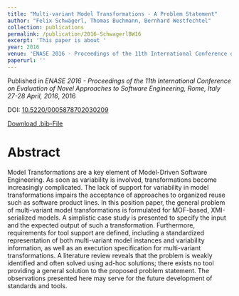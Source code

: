 ```yaml
---
title: "Multi-variant Model Transformations - A Problem Statement"
author: "Felix Schwägerl, Thomas Buchmann, Bernhard Westfechtel"
collection: publications
permalink: /publication/2016-SchwagerlBW16
excerpt: 'This paper is about '
year: 2016
venue: 'ENASE 2016 - Proceedings of the 11th International Conference on Evaluation of Novel Approaches to Software Engineering, Rome, Italy 27-28 April, 2016'
paperurl: ''
---
```


Published in *ENASE 2016 - Proceedings of the 11th International Conference on Evaluation of Novel Approaches to Software Engineering, Rome, Italy 27-28 April, 2016*, 2016

DOI: [10.5220/0005878702030209](https://doi.org/10.5220/0005878702030209)

[Download .bib-File](https://tbuchmann.github.io/files/SchwagerlBW16.bib)

Abstract
=====

Model Transformations are a key element of Model-Driven Software Engineering. As soon as variability is involved, transformations become increasingly complicated. The lack of support for variability in model transformations impairs the acceptance of approaches to organized reuse such as software product lines. In this position paper, the general problem of multi-variant model transformations is formulated for MOF-based, XMI-serialized models. A simplistic case study is presented to specify the input and the expected output of such a transformation. Furthermore, requirements for tool support are defined, including a standardized representation of both multi-variant model instances and variability information, as well as an execution specification for multi-variant transformations. A literature review reveals that the problem is weakly identified and often solved using ad-hoc solutions; there exists no tool providing a general solution to the proposed problem statement. The observations presented here may serve for the future development of standards and tools.